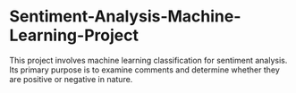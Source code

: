 # Sentiment-Analysis-Machine-Learning-Project
This project involves machine learning classification for sentiment analysis. Its primary purpose is to examine comments and determine whether they are positive or negative in nature.
